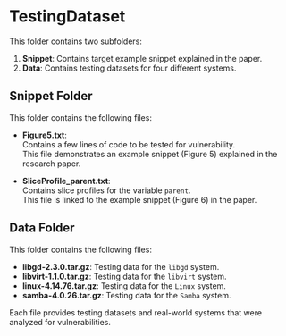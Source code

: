 # TestingDataset

This folder contains two subfolders:
1. **Snippet**: Contains target example snippet explained in the paper.
2. **Data**: Contains testing datasets for four different systems.

## Snippet Folder
This folder contains the following files:
- **Figure5.txt**:  
  Contains a few lines of code to be tested for vulnerability.  
  This file demonstrates an example snippet (Figure 5) explained in the research paper.

- **SliceProfile_parent.txt**:  
  Contains slice profiles for the variable `parent`.  
  This file is linked to the example snippet (Figure 6) in the paper.

## Data Folder
This folder contains the following files:
- **libgd-2.3.0.tar.gz**: Testing data for the `libgd` system.
- **libvirt-1.1.0.tar.gz**: Testing data for the `libvirt` system.
- **linux-4.14.76.tar.gz**: Testing data for the `Linux` system.
- **samba-4.0.26.tar.gz**: Testing data for the `Samba` system.

Each file provides testing datasets and real-world systems that were analyzed for vulnerabilities.



